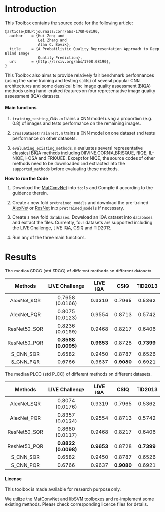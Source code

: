 # Introduction

This Toolbox contains the source code for the following article:

    @article{DBLP:journals/corr/abs-1708-08190,
      author    = {Hui Zeng and
                   Lei Zhang and
                   Alan C. Bovik},
      title     = {A Probabilistic Quality Representation Approach to Deep Blind Image
                   Quality Prediction},
      url       = {http://arxiv.org/abs/1708.08190},
    }

This Toolbox also aims to provide relatively fair benchmark performances (using the same training and testing splits) of several popular CNN architectures and some classical blind image quality assessment (BIQA) methods using hand-crafted features on four representative image quality assessment (IQA) datasets.


#### Main functions

1. `training_testing_CNNs.m` trains a CNN model using a proportion (e.g. 0.8) of images and tests performance on the remaining images.

2. `crossDatasetTrainTest.m` trains a CNN model on one dataset and tests performance on other datasets.

3. `evaluating_existing_methods.m` evaluates several representative classical BIQA methods including DIIVINE,CORNIA,BRISQUE, NIQE, IL-NIQE, HOSA and FRIQUEE. Except for NIQE, the source codes of other methods need to be downloaded and extracted into the ``supported_methods`` before evaluating these methods.

**How to run the Code**

1. Download the [MatConvNet](http://www.vlfeat.org/matconvnet/) into ``tools`` and Compile it according to the guidence therein. 

2. Create a new fold ``pretrained_models`` and download the pre-trained [AlexNet](http://www.vlfeat.org/matconvnet/models/imagenet-caffe-alex.mat) or [ResNet](http://www.vlfeat.org/matconvnet/models/imagenet-resnet-50-dag.mat) into ``pretrained_models`` if necessary.

3. Create a new fold ``databases``. Download an IQA dataset into ``databases`` and extract the files. Currently, four datasets are supported including the LIVE Challenge, LIVE IQA, CSIQ and TID2013. 

4. Run any of the three main functions.

# Results
The median SRCC (std SRCC) of different methods on different datasets.

|  Methods | LIVE Challenge  | LIVE IQA | CSIQ |  TID2013 |
|:-------:|:-------:|:-------:|:-------:|:-------:|
| AlexNet_SQR | 0.7658 (0.0166)   | 0.9319  |   0.7965   |  0.5362 |
| AlexNet_PQR | 0.8075 (0.0123)  | 0.9554  |   0.8713   |  0.5742 |
| ResNet50_SQR | 0.8236 (0.0159)  | 0.9468  | 0.8217 |  0.6406 |
| ResNet50_PQR |  **0.8568 (0.0095)**   | **0.9653**  | 0.8728 |  **0.7399** |
| S_CNN_SQR |  0.6582   | 0.9450  | 0.8787 |    0.6526   |
| S_CNN_PQR |  0.6766   | 0.9637  | **0.9080** |    0.6921  |

The median PLCC (std PLCC) of different methods on different datasets.

|  Methods | LIVE Challenge  | LIVE IQA | CSIQ |  TID2013 |
|:-------:|:-------:|:-------:|:-------:|:-------:|
| AlexNet_SQR | 0.8074 (0.0176)   | 0.9319  |   0.7965   |  0.5362 |
| AlexNet_PQR | 0.8357 (0.0124)  | 0.9554  |   0.8713   |  0.5742 |
| ResNet50_SQR | 0.8680 (0.0117)   | 0.9468  | 0.8217 |  0.6406 |
| ResNet50_PQR |  **0.8822 (0.0098)**   | **0.9653**  | 0.8728 |  **0.7399** |
| S_CNN_SQR |  0.6582   | 0.9450  | 0.8787 |    0.6526   |
| S_CNN_PQR |  0.6766   | 0.9637  | **0.9080** |    0.6921  |

#### License

This toolbox is made available for research purpose only. 

We utilize the MatConvNet and libSVM toolboxes and re-implement some existing methods. Please check corresponding licence files for details.
